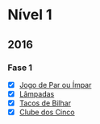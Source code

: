 # Nível 1

## 2016
### Fase 1
  * [x] [Jogo de Par ou Ímpar](/2016/fase1/jogo.poti)
  * [x] [Lâmpadas](/2016/fase1/lampadas.poti)
  * [x] [Tacos de Bilhar](/2016/fase1/tacos.poti)
  * [x] [Clube dos Cinco](/2016/fase1/cinco.poti)
